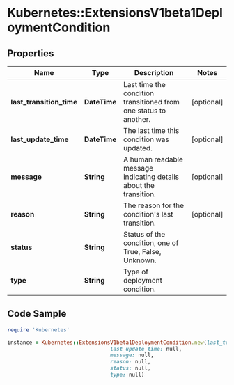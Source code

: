 # Kubernetes::ExtensionsV1beta1DeploymentCondition

## Properties

Name | Type | Description | Notes
------------ | ------------- | ------------- | -------------
**last_transition_time** | **DateTime** | Last time the condition transitioned from one status to another. | [optional] 
**last_update_time** | **DateTime** | The last time this condition was updated. | [optional] 
**message** | **String** | A human readable message indicating details about the transition. | [optional] 
**reason** | **String** | The reason for the condition&#39;s last transition. | [optional] 
**status** | **String** | Status of the condition, one of True, False, Unknown. | 
**type** | **String** | Type of deployment condition. | 

## Code Sample

```ruby
require 'Kubernetes'

instance = Kubernetes::ExtensionsV1beta1DeploymentCondition.new(last_transition_time: null,
                                 last_update_time: null,
                                 message: null,
                                 reason: null,
                                 status: null,
                                 type: null)
```


